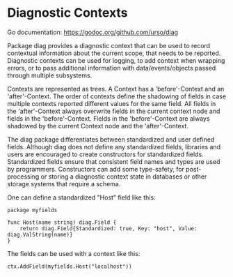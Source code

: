 Diagnostic Contexts
===================

Go documentation: https://godoc.org/github.com/urso/diag

Package diag provides a diagnostic context that can be used to record
contextual information about the current scope, that needs to be reported.
Diagnostic contexts can be used for logging, to add context when wrapping
errors, or to pass additional information with data/events/objects passed
through multiple subsystems.

Contexts are represented as trees. A Context has a 'before'-Context and an
'after'-Context. The order of contexts define the shadowing of fields in
case multiple contexts reported different values for the same field.  All
fields in the 'after'-Context always overwrite fields in the current context
node and fields in the 'before'-Context. Fields in the 'before'-Context are
always shadowed by the current Context node and the 'after'-Context.

The diag package differentiates between standardized and user defined fields.
Although diag does not define any standardized fields, libraries and users are
encouraged to create constructors for standardized fields.
Standardized fields ensure that consistent field names and types are used by programmers.
Constructors can add some type-safety, for post-processing or storing a
diagnostic context state in databases or other storage systems that require
a schema.

One can define a standardized "Host" field like this:

    package myfields

    func Host(name string) diag.Field {
        return diag.Field{Standardized: true, Key: "host", Value: diag.ValString(name)}
    }

The fields can be used with a context like this:

    ctx.AddField(myfields.Host("localhost"))

